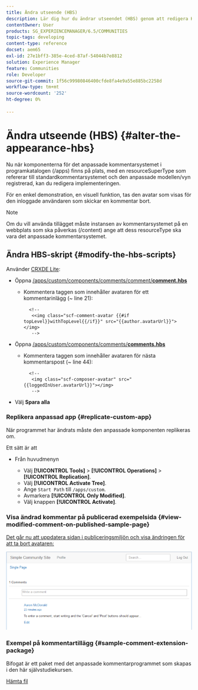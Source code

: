 ```yaml
---
title: Ändra utseende (HBS)
description: Lär dig hur du ändrar utseendet (HBS) genom att redigera HBS-skripten.
contentOwner: User
products: SG_EXPERIENCEMANAGER/6.5/COMMUNITIES
topic-tags: developing
content-type: reference
docset: aem65
exl-id: 27e1bff3-385e-4ced-87af-54044b7e8812
solution: Experience Manager
feature: Communities
role: Developer
source-git-commit: 1f56c99980846400cfde8fa4e9a55e885bc2258d
workflow-type: tm+mt
source-wordcount: '252'
ht-degree: 0%

---
```


# Ändra utseende (HBS) {#alter-the-appearance-hbs}

Nu när komponenterna för det anpassade kommentarsystemet i programkatalogen (/apps) finns på plats, med en resourceSuperType som refererar till standardkommentarsystemet och den anpassade modellen/vyn registrerad, kan du redigera implementeringen.

För en enkel demonstration, en visuell funktion, tas den avatar som visas för den inloggade användaren som skickar en kommentar bort.

>[!NOTE]
>
>Om du vill använda tillägget måste instansen av kommentarsystemet på en webbplats som ska påverkas (/content) ange att dess resourceType ska vara det anpassade kommentarsystemet.

## Ändra HBS-skript {#modify-the-hbs-scripts}

Använder [CRXDE Lite](/help/sites-developing/developing-with-crxde-lite.md):

* Öppna [/apps/custom/components/comments/comment/**comment.hbs**](https://localhost:4502/crx/de/index.jsp#/apps/custom/components/comments/comment/comment.hbs)

   * Kommentera taggen som innehåller avataren för ett kommentarinlägg (~ line 21):

     ```
       <!--
        <<img class="scf-comment-avatar {{#if topLevel}}withTopLevel{{/if}}" src="{{author.avatarUrl}}"></img>
        -->
     ```

* Öppna [/apps/custom/components/comments/**comments.hbs**](https://localhost:4502/crx/de/index.jsp#/apps/custom/components/comments/comments.hbs)

   * Kommentera taggen som innehåller avataren för nästa kommentarspost (~ line 44):

     ```
       <!--
        <img class="scf-composer-avatar" src="{{loggedInUser.avatarUrl}}"></img>
        -->
     ```

* Välj **Spara alla**

### Replikera anpassad app {#replicate-custom-app}

När programmet har ändrats måste den anpassade komponenten replikeras om.

Ett sätt är att

* Från huvudmenyn

   * Välj **[!UICONTROL Tools]** > **[!UICONTROL Operations]** > **[!UICONTROL Replication]**.
   * Välj **[!UICONTROL Activate Tree]**.
   * Ange `Start Path` till `/apps/custom`.
   * Avmarkera **[!UICONTROL Only Modified]**.
   * Välj knappen **[!UICONTROL Activate]**.

### Visa ändrad kommentar på publicerad exempelsida {#view-modified-comment-on-published-sample-page}

[Det går nu att uppdatera sidan i publiceringsmiljön och visa ändringen för att ta bort avataren:](/help/communities/extend-sample-page.md#publish-sample-page)

![view-modified-content](assets/view-modified-content.png)

### Exempel på kommentartillägg {#sample-comment-extension-package}

Bifogat är ett paket med det anpassade kommentarprogrammet som skapas i den här självstudiekursen.

[Hämta fil](assets/sample-comment-extension-6-1-fp3.zip)
